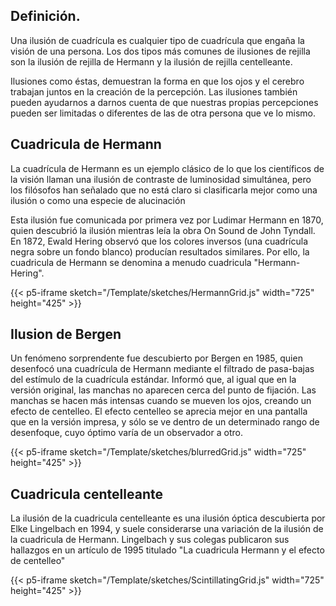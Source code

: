 ## Definición. 

Una ilusión de cuadrícula es cualquier tipo de cuadrícula que engaña la visión de una persona. Los dos tipos más comunes de ilusiones de rejilla son la ilusión de rejilla de Hermann y la ilusión de rejilla centelleante. 

Ilusiones como éstas, demuestran la forma en que los ojos y el cerebro trabajan juntos en la creación de la percepción. Las ilusiones también pueden ayudarnos a darnos cuenta de que nuestras propias percepciones pueden ser limitadas o diferentes de las de otra persona que ve lo mismo. 


## Cuadricula de Hermann

La cuadrícula de Hermann es un ejemplo clásico de lo que los científicos de la visión llaman una ilusión de contraste de luminosidad simultánea, pero los filósofos han señalado que no está claro si clasificarla mejor como una ilusión o como una especie de alucinación

Esta ilusión fue comunicada por primera vez por Ludimar Hermann en 1870, quien descubrió la ilusión mientras leía la obra On Sound de John Tyndall. En 1872, Ewald Hering observó que los colores inversos (una cuadrícula negra sobre un fondo blanco) producían resultados similares. Por ello, la cuadricula de Hermann se denomina a menudo cuadricula "Hermann-Hering". 

{{< p5-iframe sketch="/Template/sketches/HermannGrid.js" width="725" height="425" >}}

## Ilusion de Bergen

Un fenómeno sorprendente fue descubierto por Bergen en 1985, quien desenfocó una cuadrícula de Hermann mediante el filtrado de pasa-bajas del estímulo de la cuadrícula estándar. Informó que, al igual que en la versión original, las manchas no aparecen cerca del punto de fijación. Las manchas se hacen más intensas cuando se mueven los ojos, creando un efecto de centelleo. El efecto centelleo se aprecia mejor en una pantalla que en la versión impresa, y sólo se ve dentro de un determinado rango de desenfoque, cuyo óptimo varía de un observador a otro. 

{{< p5-iframe sketch="/Template/sketches/blurredGrid.js" width="725" height="425" >}}

## Cuadricula centelleante

La ilusión de la cuadricula centelleante es una ilusión óptica descubierta por Elke Lingelbach en 1994, y suele considerarse una variación de la ilusión de la cuadricula de Hermann. Lingelbach y sus colegas publicaron sus hallazgos en un artículo de 1995 titulado "La cuadricula Hermann y el efecto de centelleo" 

{{< p5-iframe sketch="/Template/sketches/ScintillatingGrid.js" width="725" height="425" >}}









